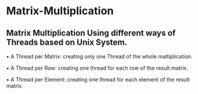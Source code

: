 # Matrix-Multiplication
## Matrix Multiplication Using different ways of Threads based on Unix System.
  
  • A Thread per Matrix: creating only one Thread of the whole maltiplication.
  
  • A Thread per Row: creating one thread for each row of the result matrix.
  
  • A Thread per Element: creating one thread for each element of the result matrix.
